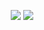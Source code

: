 <p align = "center">
  <img src = "https://github-readme-stats.vercel.app/api?username=JieszzZ&show_icons=true&bg_color=00000000">
  <img src = "https://github-readme-stats.vercel.app/api/top-langs/?username=JieszzZ&layout=donut&langs_count=4">
</p>

